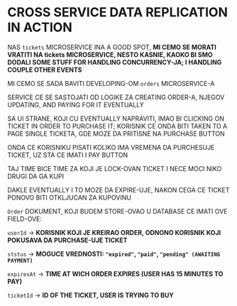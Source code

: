 # CROSS SERVICE DATA REPLICATION IN ACTION

NAS `tickets` MICROSERVICE INA A GOOD SPOT, **MI CEMO SE MORATI VRATITI NA tickets MICROSERVICE, NESTO KASNIE, KAOKO BI SMO DODALI SOME STUFF FOR HANDLING CONCURRENCY-JA; I HANDLING COUPLE OTHER EVENTS**

MI CEMO SE SADA BAVITI DEVELOPING-OM `orders` MICROSERVICE-A

SERVICE CE SE SASTOJATI OD LOGIKE ZA CREATING ORDER-A, NJEGOV UPDATING, AND PAYING FOR IT EVENTUALLY

SA UI STRANE, KOJI CU EVENTUALLY NAPRAVITI, IMAO BI CLICKING ON TICKET IN ORDER TO PURCHASE IT; KORISNIK CE ONDA BITI TAKEN TO A PAGE SINGLE TICKETA, GDE MOZE DA PRITISNE NA PURCHASE BUTTON

ONDA CE KORISNIKU PISATI KOLIKO IMA VREMENA DA PURCHESUJE TICKET, UZ STA CE IMATI I PAY BUTTON

TAJ TIME BICE TIME ZA KOJI JE LOCK-OVAN TICKET I NECE MOCI NIKO DRUGI DA GA KUPI

DAKLE EVENTUALLY I TO MOZE DA EXPIRE-UJE, NAKON CEGA CE TICKET PONOVO BITI OTKLJUCAN ZA KUPOVINU 

`Order` DOKUMENT, KOJI BUDEM STORE-OVAO U DATABASE CE IMATI OVE FIELD-OVE:

`userId` -> **KORISNIK KOJI JE KREIRAO ORDER, ODNONO KORISNIK KOJI POKUSAVA DA PURCHASE-UJE TICKET**

`ststus` -> **MOGUCE VREDNOSTI: `"expired"`, `"paid"`, `"pending" (AWAITING PAYMENT)`**

`expiresAt` -> **TIME AT WICH ORDER EXPIRES (USER HAS 15 MINUTES TO PAY)**

`ticketId` -> **ID OF THE TICKET, USER IS TRYING TO BUY**
